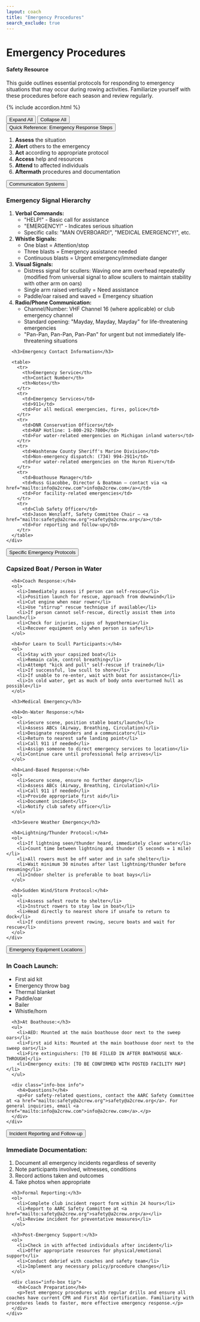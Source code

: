 ```yaml
---
layout: coach
title: "Emergency Procedures"
search_exclude: true
---
```


# Emergency Procedures

<div class="info-box warning">
  <h4>Safety Resource</h4>
  <p>This guide outlines essential protocols for responding to emergency situations that may occur during rowing activities. Familiarize yourself with these procedures before each season and review regularly.</p>
</div>

{% include accordion.html %}

<div class="accordion-controls">
  <button id="expand-all">Expand All</button>
  <button id="collapse-all">Collapse All</button>
</div>

<div class="accordion-section">
  <button class="accordion-toggle">Quick Reference: Emergency Response Steps</button>
  <div class="accordion-content">
    <div class="accordion-content-inner">
      <ol>
        <li><strong>Assess</strong> the situation</li>
        <li><strong>Alert</strong> others to the emergency</li>
        <li><strong>Act</strong> according to appropriate protocol</li>
        <li><strong>Access</strong> help and resources</li>
        <li><strong>Attend</strong> to affected individuals</li>
        <li><strong>Aftermath</strong> procedures and documentation</li>
      </ol>
    </div>
  </div>
</div>

<div class="accordion-section">
  <button class="accordion-toggle">Communication Systems</button>
  <div class="accordion-content">
    <div class="accordion-content-inner">
      <h3>Emergency Signal Hierarchy</h3>
      <ol>
        <li><strong>Verbal Commands:</strong>
          <ul>
            <li>"HELP!" - Basic call for assistance</li>
            <li>"EMERGENCY!" - Indicates serious situation</li>
            <li>Specific calls: "MAN OVERBOARD!", "MEDICAL EMERGENCY!", etc.</li>
          </ul>
        </li>
        <li><strong>Whistle Signals:</strong>
          <ul>
            <li>One blast = Attention/stop</li>
            <li>Three blasts = Emergency assistance needed</li>
            <li>Continuous blasts = Urgent emergency/immediate danger</li>
          </ul>
        </li>
        <li><strong>Visual Signals:</strong>
          <ul>
            <li>Distress signal for scullers: Waving one arm overhead repeatedly (modified from universal signal to allow scullers to maintain stability with other arm on oars)</li>
            <li>Single arm raised vertically = Need assistance</li>
            <li>Paddle/oar raised and waved = Emergency situation</li>
          </ul>
        </li>
        <li><strong>Radio/Phone Communication:</strong>
          <ul>
            <li>Channel/Number: VHF Channel 16 (where applicable) or club emergency channel</li>
            <li>Standard opening: "Mayday, Mayday, Mayday" for life-threatening emergencies</li>
            <li>"Pan-Pan, Pan-Pan, Pan-Pan" for urgent but not immediately life-threatening situations</li>
          </ul>
        </li>
      </ol>

      <h3>Emergency Contact Information</h3>

      <table>
        <tr>
          <th>Emergency Service</th>
          <th>Contact Number</th>
          <th>Notes</th>
        </tr>
        <tr>
          <td>Emergency Services</td>
          <td>911</td>
          <td>For all medical emergencies, fires, police</td>
        </tr>
        <tr>
          <td>DNR Conservation Officers</td>
          <td>RAP Hotline: 1-800-292-7800</td>
          <td>For water-related emergencies on Michigan inland waters</td>
        </tr>
        <tr>
          <td>Washtenaw County Sheriff's Marine Division</td>
          <td>Non-emergency dispatch: (734) 994-2911</td>
          <td>For water-related emergencies on the Huron River</td>
        </tr>
        <tr>
          <td>Boathouse Manager</td>
          <td>Russ Giacobbe, Director & Boatman — contact via <a href="mailto:info@a2crew.com">info@a2crew.com</a></td>
          <td>For facility-related emergencies</td>
        </tr>
        <tr>
          <td>Club Safety Officer</td>
          <td>Jason Wenzlaff, Safety Committee Chair — <a href="mailto:safety@a2crew.org">safety@a2crew.org</a></td>
          <td>For reporting and follow-up</td>
        </tr>
      </table>
    </div>
  </div>
</div>

<div class="accordion-section">
  <button class="accordion-toggle">Specific Emergency Protocols</button>
  <div class="accordion-content">
    <div class="accordion-content-inner">
      <h3>Capsized Boat / Person in Water</h3>

      <h4>Coach Response:</h4>
      <ol>
        <li>Immediately assess if person can self-rescue</li>
        <li>Position launch for rescue, approach from downwind</li>
        <li>Cut engine when near rower</li>
        <li>Use "stirrup" rescue technique if available</li>
        <li>If person cannot self-rescue, directly assist them into launch</li>
        <li>Check for injuries, signs of hypothermia</li>
        <li>Recover equipment only when person is safe</li>
      </ol>

      <h4>For Learn to Scull Participants:</h4>
      <ol>
        <li>Stay with your capsized boat</li>
        <li>Remain calm, control breathing</li>
        <li>Attempt "kick and pull" self-rescue if trained</li>
        <li>If successful, low scull to shore</li>
        <li>If unable to re-enter, wait with boat for assistance</li>
        <li>In cold water, get as much of body onto overturned hull as possible</li>
      </ol>

      <h3>Medical Emergency</h3>

      <h4>On-Water Response:</h4>
      <ol>
        <li>Secure scene, position stable boats/launch</li>
        <li>Assess ABCs (Airway, Breathing, Circulation)</li>
        <li>Designate responders and a communicator</li>
        <li>Return to nearest safe landing point</li>
        <li>Call 911 if needed</li>
        <li>Assign someone to direct emergency services to location</li>
        <li>Continue care until professional help arrives</li>
      </ol>

      <h4>Land-Based Response:</h4>
      <ol>
        <li>Secure scene, ensure no further danger</li>
        <li>Assess ABCs (Airway, Breathing, Circulation)</li>
        <li>Call 911 if needed</li>
        <li>Provide appropriate first aid</li>
        <li>Document incident</li>
        <li>Notify club safety officer</li>
      </ol>

      <h3>Severe Weather Emergency</h3>

      <h4>Lightning/Thunder Protocol:</h4>
      <ol>
        <li>If lightning seen/thunder heard, immediately clear water</li>
        <li>Count time between lightning and thunder (5 seconds = 1 mile)</li>
        <li>All rowers must be off water and in safe shelter</li>
        <li>Wait minimum 30 minutes after last lightning/thunder before resuming</li>
        <li>Indoor shelter is preferable to boat bays</li>
      </ol>

      <h4>Sudden Wind/Storm Protocol:</h4>
      <ol>
        <li>Assess safest route to shelter</li>
        <li>Instruct rowers to stay low in boat</li>
        <li>Head directly to nearest shore if unsafe to return to dock</li>
        <li>If conditions prevent rowing, secure boats and wait for rescue</li>
      </ol>
    </div>
  </div>
</div>

<div class="accordion-section">
  <button class="accordion-toggle">Emergency Equipment Locations</button>
  <div class="accordion-content">
    <div class="accordion-content-inner">
      <h3>In Coach Launch:</h3>
      <ul>
        <li>First aid kit</li>
        <li>Emergency throw bag</li>
        <li>Thermal blanket</li>
        <li>Paddle/oar</li>
        <li>Bailer</li>
        <li>Whistle/horn</li>
      </ul>

      <h3>At Boathouse:</h3>
      <ul>
        <li>AED: Mounted at the main boathouse door next to the sweep oars</li>
        <li>First aid kits: Mounted at the main boathouse door next to the sweep oars</li>
        <li>Fire extinguishers: [TO BE FILLED IN AFTER BOATHOUSE WALK-THROUGH]</li>
        <li>Emergency exits: [TO BE CONFIRMED WITH POSTED FACILITY MAP]</li>
      </ul>
      
      <div class="info-box info">
        <h4>Questions?</h4>
        <p>For safety-related questions, contact the AARC Safety Committee at <a href="mailto:safety@a2crew.org">safety@a2crew.org</a>. For general inquiries, email <a href="mailto:info@a2crew.com">info@a2crew.com</a>.</p>
      </div>
    </div>
  </div>
</div>

<div class="accordion-section">
  <button class="accordion-toggle">Incident Reporting and Follow-up</button>
  <div class="accordion-content">
    <div class="accordion-content-inner">
      <h3>Immediate Documentation:</h3>
      <ol>
        <li>Document all emergency incidents regardless of severity</li>
        <li>Note participants involved, witnesses, conditions</li>
        <li>Record actions taken and outcomes</li>
        <li>Take photos when appropriate</li>
      </ol>

      <h3>Formal Reporting:</h3>
      <ol>
        <li>Complete club incident report form within 24 hours</li>
        <li>Report to AARC Safety Committee at <a href="mailto:safety@a2crew.org">safety@a2crew.org</a></li>
        <li>Review incident for preventative measures</li>
      </ol>

      <h3>Post-Emergency Support:</h3>
      <ol>
        <li>Check in with affected individuals after incident</li>
        <li>Offer appropriate resources for physical/emotional support</li>
        <li>Conduct debrief with coaches and safety team</li>
        <li>Implement any necessary policy/procedure changes</li>
      </ol>

      <div class="info-box tip">
        <h4>Coach Preparation</h4>
        <p>Test emergency procedures with regular drills and ensure all coaches have current CPR and First Aid certification. Familiarity with procedures leads to faster, more effective emergency response.</p>
      </div>
    </div>
  </div>
</div>

<style>
@media print {
  .site-header, .site-nav, .site-footer, .info-box.tip .text-center, .main-container > *:not(.main-content) {
    display: none !important;
  }
  body {
    font-size: 12pt;
    margin: 0;
    padding: 0;
  }
  table {
    width: 100%;
    border-collapse: collapse;
    page-break-inside: avoid;
  }
  th, td {
    border: 1px solid #000;
    padding: 4pt;
    text-align: left;
  }
  h1, h2, h3, h4 {
    page-break-after: avoid;
  }
  .info-box {
    border: 1px solid #000;
    padding: 10pt;
    margin: 10pt 0;
    page-break-inside: avoid;
  }
}
</style>
